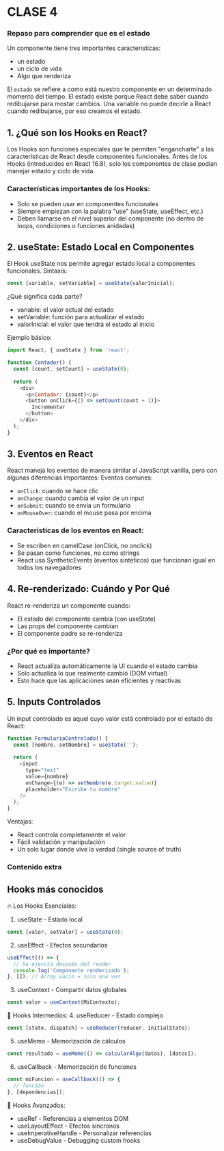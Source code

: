 # CLASE 4
### Repaso para comprender que es el estado
Un componente tiene tres importantes caracteristicas:
- un estado
- un ciclo de vida
- Algo que renderiza

El `estado` se refiere a como está nuestro componente en un determinado momento del tiempo.
El estado existe porque React debe saber cuando redibujarse para mostar cambios.
Una variable no puede decirle a React cuando redibujarse, por eso creamos el estado. 

## 1. ¿Qué son los Hooks en React?
Los Hooks son funciones especiales que te permiten "engancharte" a las características de React desde componentes funcionales. Antes de los Hooks (introducidos en React 16.8), solo los componentes de clase podían manejar estado y ciclo de vida.

### Características importantes de los Hooks:
- Solo se pueden usar en componentes funcionales
- Siempre empiezan con la palabra "use" (useState, useEffect, etc.)
- Deben llamarse en el nivel superior del componente (no dentro de loops, condiciones o funciones anidadas)

## 2. useState: Estado Local en Componentes
El Hook useState nos permite agregar estado local a componentes funcionales.
Sintaxis:
```js
const [variable, setVariable] = useState(valorInicial);
```

¿Qué significa cada parte?

- variable: el valor actual del estado
- setVariable: función para actualizar el estado
- valorInicial: el valor que tendrá el estado al inicio

Ejemplo básico:
```js
import React, { useState } from 'react';

function Contador() {
  const [count, setCount] = useState(0);
  
  return (
    <div>
      <p>Contador: {count}</p>
      <button onClick={() => setCount(count + 1)}>
        Incrementar
      </button>
    </div>
  );
}
```

## 3. Eventos en React
React maneja los eventos de manera similar al JavaScript vanilla, pero con algunas diferencias importantes:
Eventos comunes:

- `onClick`: cuando se hace clic
- `onChange`: cuando cambia el valor de un input
- `onSubmit`: cuando se envía un formulario
- `onMouseOver`: cuando el mouse pasa por encima

### Características de los eventos en React:

- Se escriben en camelCase (onClick, no onclick)
- Se pasan como funciones, no como strings
- React usa SyntheticEvents (eventos sintéticos) que funcionan igual en todos los navegadores

## 4. Re-renderizado: Cuándo y Por Qué
React re-renderiza un componente cuando:

- El estado del componente cambia (con useState)
- Las props del componente cambian
- El componente padre se re-renderiza

### ¿Por qué es importante?

- React actualiza automáticamente la UI cuando el estado cambia
- Solo actualiza lo que realmente cambió (DOM virtual)
- Esto hace que las aplicaciones sean eficientes y reactivas

## 5. Inputs Controlados
Un input controlado es aquel cuyo valor está controlado por el estado de React:

```js
function FormularioControlado() {
  const [nombre, setNombre] = useState('');
  
  return (
    <input 
      type="text"
      value={nombre}
      onChange={(e) => setNombre(e.target.value)}
      placeholder="Escribe tu nombre"
    />
  );
}
```
Ventajas:
- React controla completamente el valor
- Fácil validación y manipulación
- Un solo lugar donde vive la verdad (single source of truth)


### Contenido extra
## Hooks más conocidos
🔥 Los Hooks Esenciales:
1. useState - Estado local
```js
const [valor, setValor] = useState(0);
```
2. useEffect - Efectos secundarios
```js
useEffect(() => {
  // Se ejecuta después del render
  console.log('Componente renderizado');
}, []); // Array vacío = solo una vez
```
3. useContext - Compartir datos globales
```js
const valor = useContext(MiContexto);
```
🚀 Hooks Intermedios:
4. useReducer - Estado complejo
```js
const [state, dispatch] = useReducer(reducer, initialState);
```
5. useMemo - Memorización de cálculos
```js
const resultado = useMemo(() => calcularAlgo(datos), [datos]);
```
6. useCallback - Memorización de funciones
```js
const miFuncion = useCallback(() => {
  // función
}, [dependencias]);
```
🔧 Hooks Avanzados:
- useRef - Referencias a elementos DOM
- useLayoutEffect - Efectos síncronos
- useImperativeHandle - Personalizar referencias
- useDebugValue - Debugging custom hooks





